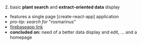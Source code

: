 2. basic **plant search** and **extract-oriented data** display

* features a single page [create-react-app] application
* *pro-tip: search for* "rosmarinus"
* [firebaseapp link](https://perma-plant-data.firebaseapp.com)
* **concluded on:** need of a better data display and edit, ... and a homepage
